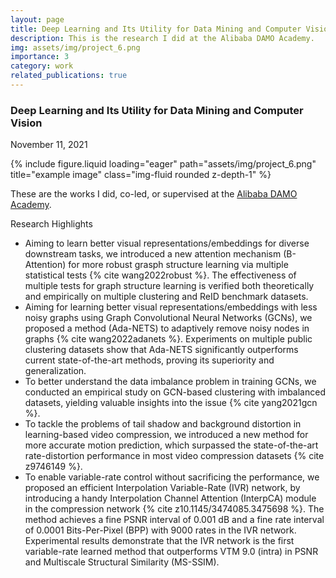 ```yaml
---
layout: page
title: Deep Learning and Its Utility for Data Mining and Computer Vision 
description: This is the research I did at the Alibaba DAMO Academy.
img: assets/img/project_6.png
importance: 3
category: work
related_publications: true
---
```

<!-- Project title and date -->
<h3><strong>Deep Learning and Its Utility for Data Mining and Computer Vision</strong></h3>
<p>November 11, 2021</p>

<!-- Project picture -->
<div class="row">
    <div class="col-sm mt-3 mt-md-0">
        {% include figure.liquid loading="eager" path="assets/img/project_6.png" title="example image" class="img-fluid rounded z-depth-1" %}
    </div>
</div>

<!-- Content -->
<p>These are the works I did, co-led, or supervised at the <a href="https://damo.alibaba.com/" target="_blank" rel="noopener">Alibaba DAMO Academy</a>.</p>

<p class="mt-3"> Research Highlights</p>
<ul>
  <li> Aiming to learn better visual representations/embeddings for diverse downstream tasks, we introduced a new attention mechanism (B-Attention) for more robust grasph structure learning via multiple statistical tests {% cite wang2022robust %}. The effectiveness of multiple tests for graph structure learning is verified both theoretically and empirically on multiple clustering and ReID benchmark datasets.</li>
  <li> Aiming for learning better visual representations/embeddings with less noisy graphs using Graph Convolutional Neural Networks (GCNs), we proposed a method (Ada-NETS) to adaptively remove noisy nodes in graphs {% cite wang2022adanets %}. Experiments on multiple public clustering datasets show that Ada-NETS significantly outperforms current state-of-the-art methods, proving its superiority and generalization.</li>
  <li> To better understand the data imbalance problem in training GCNs, we conducted an empirical study on GCN-based clustering with imbalanced datasets, yielding valuable insights into the issue {% cite yang2021gcn %}.</li>
  <li> To tackle the problems of tail shadow and background distortion in learning-based video compression, we introduced a new method for more accurate motion prediction, which surpassed the state-of-the-art rate-distortion performance in most video compression datasets {% cite z9746149 %}.</li>
  <li>To enable variable-rate control without sacrificing the performance, we proposed an efficient Interpolation Variable-Rate (IVR) network, by introducing a handy Interpolation Channel Attention (InterpCA) module in the compression network {% cite z10.1145/3474085.3475698 %}. The method achieves a fine PSNR interval of 0.001 dB and a fine rate interval of 0.0001 Bits-Per-Pixel (BPP) with 9000 rates in the IVR network. Experimental results demonstrate that the IVR network is the first variable-rate learned method that outperforms VTM 9.0 (intra) in PSNR and Multiscale Structural Similarity (MS-SSIM).</li>
</ul>

<!-- part 1
<h4 id="learning-planar-reaching-in-simulation"><strong>Learning Planar Reaching in Simulation</strong></h4>
<div style="position: relative; padding-bottom: 56.25%; height: 0; overflow: hidden;">
  <iframe src="https://www.youtube.com/embed/6cz-mcM4Qkc" style="position: absolute; top: 0; left: 0; width: 100%; height: 100%; border:0;" allowfullscreen title="YouTube Video"></iframe>
</div>

<!-- part 2 -->
<!-- <h4 class="mt-3" id="robotic-planar-reaching-in-the-real-world"><strong>Robotic Planar Reaching in the Real World</strong></h4>
<div style="position: relative; padding-bottom: 56.25%; height: 0; overflow: hidden;">
  <iframe src="https://www.youtube.com/embed/ybuFdsE6AjY" style="position: absolute; top: 0; left: 0; width: 100%; height: 100%; border:0;" allowfullscreen title="YouTube Video"></iframe>
</div> -->

<!-- part 3 -->
<!-- <h4 class="mt-3" id="learning-table-top-object-reaching-with-a-7-dof-robotic-arm-from-simulation"><strong>Learning Table-top Object Reaching with a 7 DoF Robotic Arm from Simulation</strong></h4>
<div style="position: relative; padding-bottom: 56.25%; height: 0; overflow: hidden;">
  <iframe src="https://www.youtube.com/embed/bVIw1DeuuYg" style="position: absolute; top: 0; left: 0; width: 100%; height: 100%; border:0;" allowfullscreen title="YouTube Video"></iframe>
</div> -->

<!-- part 4 -->





<!-- <header class="post-header">
  <h1 class="post-title">{{ page.title }}</h1>
  <p class="post-description">{{ page.description }}</p>
</header> -->